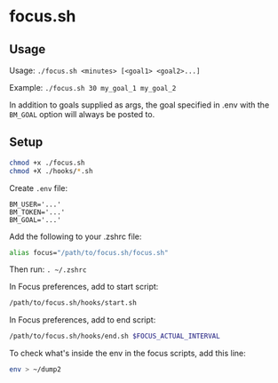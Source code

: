 # focus.sh

## Usage

Usage:
`./focus.sh <minutes> [<goal1> <goal2>...]`

Example:
`./focus.sh 30 my_goal_1 my_goal_2`

In addition to goals supplied as args, the goal specified in .env with the
`BM_GOAL` option will always be posted to.

## Setup

```bash
chmod +x ./focus.sh
chmod +X ./hooks/*.sh
```

Create `.env` file:

```
BM_USER='...'
BM_TOKEN='...'
BM_GOAL='...'
```

Add the following to your .zshrc file:

```bash
alias focus="/path/to/focus.sh/focus.sh"
```

Then run:
`. ~/.zshrc`

In Focus preferences, add to start script:

```bash
/path/to/focus.sh/hooks/start.sh
```

In Focus preferences, add to end script:

```bash
/path/to/focus.sh/hooks/end.sh $FOCUS_ACTUAL_INTERVAL
```

To check what's inside the env in the focus scripts, add this line:

```bash
env > ~/dump2
```

